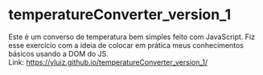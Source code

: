 # temperatureConverter_version_1

Este é um converso de temperatura bem simples feito com JavaScript.
Fiz esse exercício com a ideia de colocar em prática meus conhecimentos básicos usando a DOM do JS.
<br>
Link: https://yluiz.github.io/temperatureConverter_version_1/
